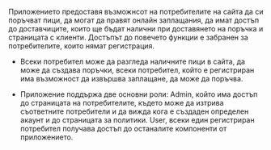 Приложението предоставя възможнсот на потребителите на сайта да си поръчват пици, да могат да правят онлайн заплащания, да имат достъп до доставчиците, които ще бъдат налични при доставянето на поръчка и страницата с клиенти. Достъпът до повечето функции е забранен за потребителите, които нямат регистрация. 

   - Всеки потребител може да разгледа наличните пици в сайта, да може да създава поръчки, всеки потребител, който е регистриран има възможност да извършва заплащане, да може да поръчва.

   - Приложение поддържа две основни роли: Admin, който има достъп до страницата на потребителите, където може да изтрива съответните потребители и да вижда кога е създаден определен акаунт и до страницата за политики. User, всеки един регистриран потребител получава достъп до останалите компоненти от приложението.
 
